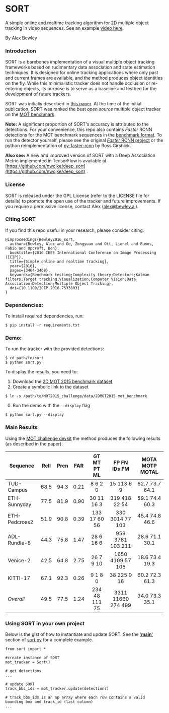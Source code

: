 SORT
=====

A simple online and realtime tracking algorithm for 2D multiple object tracking in video sequences.
See an example [video here](https://alex.bewley.ai/misc/SORT-MOT17-06-FRCNN.webm).

By Alex Bewley  

### Introduction

SORT is a barebones implementation of a visual multiple object tracking frameworks based on rudimentary data association and state estimation techniques. It is designed for online tracking applications where only past and current frames are available, and the method produces object identities on the fly. While this minimalistic tracker does not handle occlusion or re-entering objects, its purpose is to serve as a baseline and testbed for the development of future trackers.

SORT was initially described in [this paper](http://arxiv.org/abs/1602.00763). At the time of the initial publication, SORT was ranked the best *open source* multiple object tracker on the [MOT benchmark](https://motchallenge.net/results/2D_MOT_2015/).

**Note:** A significant proportion of SORT's accuracy is attributed to the detections.
For your convenience, this repo also contains *Faster* RCNN detections for the MOT benchmark sequences in the [benchmark format](https://motchallenge.net/instructions/). To run the detector yourself, please see the original [*Faster* RCNN project](https://github.com/ShaoqingRen/faster_rcnn) or the python reimplementation of [py-faster-rcnn](https://github.com/rbgirshick/py-faster-rcnn) by Ross Girshick.

**Also see:**
A new and improved version of SORT with a Deep Association Metric implemented in TensorFlow is available at [https://github.com/nwojke/deep_sort](https://github.com/nwojke/deep_sort) .

### License

SORT is released under the GPL License (refer to the LICENSE file for details) to promote the open use of the tracker and future improvements. If you require a permissive license, contact Alex (alex@bewley.ai).

### Citing SORT

If you find this repo useful in your research, please consider citing:

    @inproceedings{Bewley2016_sort,
      author={Bewley, Alex and Ge, Zongyuan and Ott, Lionel and Ramos, Fabio and Upcroft, Ben},
      booktitle={2016 IEEE International Conference on Image Processing (ICIP)},
      title={Simple online and realtime tracking},
      year={2016},
      pages={3464-3468},
      keywords={Benchmark testing;Complexity theory;Detectors;Kalman filters;Target tracking;Visualization;Computer Vision;Data Association;Detection;Multiple Object Tracking},
      doi={10.1109/ICIP.2016.7533003}
    }


### Dependencies:

To install required dependencies, run:
```
$ pip install -r requirements.txt
```


### Demo:

To run the tracker with the provided detections:

```
$ cd path/to/sort
$ python sort.py
```

To display the results, you need to:

1. Download the [2D MOT 2015 benchmark dataset](https://motchallenge.net/data/2D_MOT_2015/#download)
0. Create a symbolic link to the dataset
  ```
  $ ln -s /path/to/MOT2015_challenge/data/2DMOT2015 mot_benchmark
  ```
0. Run the demo with the ```--display``` flag
  ```
  $ python sort.py --display
  ```


### Main Results

Using the [MOT challenge devkit](https://motchallenge.net/devkit/) the method produces the following results (as described in the paper).

 Sequence       | Rcll | Prcn |  FAR | GT  MT  PT  ML|   FP    FN  IDs   FM|  MOTA  MOTP MOTAL
--------------- |:----:|:----:|:----:|:-------------:|:-------------------:|:------------------:
 TUD-Campus     | 68.5 | 94.3 | 0.21 |  8   6   2   0|   15   113    6    9|  62.7  73.7  64.1
 ETH-Sunnyday   | 77.5 | 81.9 | 0.90 | 30  11  16   3|  319   418   22   54|  59.1  74.4  60.3
 ETH-Pedcross2  | 51.9 | 90.8 | 0.39 | 133  17  60  56|  330  3014   77  103|  45.4  74.8  46.6
 ADL-Rundle-8   | 44.3 | 75.8 | 1.47 | 28   6  16   6|  959  3781  103  211|  28.6  71.1  30.1
 Venice-2       | 42.5 | 64.8 | 2.75 | 26   7   9  10| 1650  4109   57  106|  18.6  73.4  19.3
 KITTI-17       | 67.1 | 92.3 | 0.26 |  9   1   8   0|   38   225    9   16|  60.2  72.3  61.3
 *Overall*      | 49.5 | 77.5 | 1.24 | 234  48 111  75| 3311 11660  274  499|  34.0  73.3  35.1


### Using SORT in your own project

Below is the gist of how to instantiate and update SORT. See the ['__main__'](https://github.com/abewley/sort/blob/master/sort.py#L239) section of [sort.py](https://github.com/abewley/sort/blob/master/sort.py#L239) for a complete example.
    
    from sort import *
    
    #create instance of SORT
    mot_tracker = Sort() 
    
    # get detections
    ...
    
    # update SORT
    track_bbs_ids = mot_tracker.update(detections)

    # track_bbs_ids is an np array where each row contains a valid bounding box and track_id (last column)
    ...
    
 
